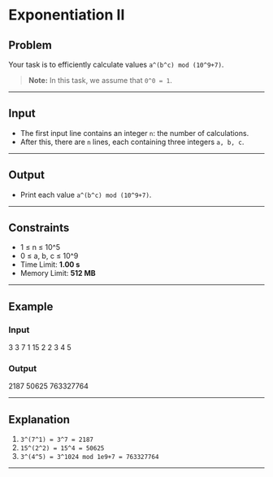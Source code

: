 # Exponentiation II

## Problem
Your task is to efficiently calculate values `a^(b^c) mod (10^9+7)`.

> **Note:** In this task, we assume that `0^0 = 1`.

---

## Input
- The first input line contains an integer `n`: the number of calculations.  
- After this, there are `n` lines, each containing three integers `a, b, c`.

---

## Output
- Print each value `a^(b^c) mod (10^9+7)`.

---

## Constraints
- 1 ≤ n ≤ 10^5  
- 0 ≤ a, b, c ≤ 10^9  
- Time Limit: **1.00 s**  
- Memory Limit: **512 MB**

---

## Example

### Input

3
3 7 1
15 2 2
3 4 5


### Output

2187
50625
763327764


---

## Explanation
1. `3^(7^1) = 3^7 = 2187`  
2. `15^(2^2) = 15^4 = 50625`  
3. `3^(4^5) = 3^1024 mod 1e9+7 = 763327764`  

---
